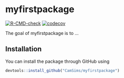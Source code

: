 
# myfirstpackage

<!-- badges: start -->
[![R-CMD-check](https://github.com/CamSims/myfirstpackage/workflows/R-CMD-check/badge.svg)](https://github.com/CamSims/myfirstpackage/actions)
[![codecov](https://codecov.io/gh/CamSims/myfirstpackage/branch/master/graph/badge.svg?token=1EGFJE76Z4)](https://codecov.io/gh/CamSims/myfirstpackage)
<!-- badges: end -->

The goal of myfirstpackage is to ...

## Installation

You can install the package through GitHub using 

``` r
devtools::install_github("CamSims/myfirstpackage")
```
